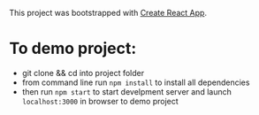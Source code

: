 This project was bootstrapped with [Create React App](https://github.com/facebook/create-react-app).

# To demo project:

- git clone && cd into project folder
- from command line run `npm install` to install all dependencies
- then run `npm start` to start develpment server and launch `localhost:3000` in browser to demo project
